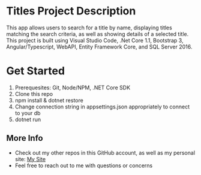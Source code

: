 # Titles Project Description
This app allows users to search for a title by name, displaying titles matching the search criteria, as well as showing details of a selected title. This project is built using Visual Studio Code, .Net Core 1.1, Bootstrap 3, Angular/Typescript, WebAPI, Entity Framework Core, and SQL Server 2016.

# Get Started
1. Prerequesites: Git, Node/NPM, .NET Core SDK
2. Clone this repo
3. npm install & dotnet restore
4. Change connection string in appsettings.json appropriately to connect to your db
5. dotnet run

## More Info
- Check out my other repos in this GitHub account, as well as my personal site: [My Site](http://shawnbahramy.com)
- Feel free to reach out to me with questions or concerns